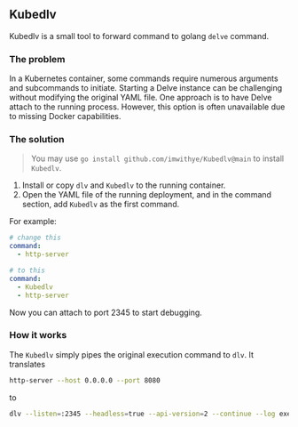 Kubedlv
---

Kubedlv is a small tool to forward command to golang `delve` command.

### The problem

In a Kubernetes container, some commands require numerous arguments and subcommands
to initiate. Starting a Delve instance can be challenging without modifying the
original YAML file. One approach is to have Delve attach to the running process.
However, this option is often unavailable due to missing Docker capabilities.

### The solution

> You may use `go install github.com/imwithye/Kubedlv@main` to install `Kubedlv`.

1. Install or copy `dlv` and `Kubedlv` to the running container.
2. Open the YAML file of the running deployment, and in the command section,
   add `Kubedlv` as the first command.

For example:

```yaml
# change this
command:
  - http-server

# to this
command:
  - Kubedlv
  - http-server
```

Now you can attach to port 2345 to start debugging.

### How it works

The `Kubedlv` simply pipes the original execution command to `dlv`. It translates

```bash
http-server --host 0.0.0.0 --port 8080
```

to

```bash
dlv --listen=:2345 --headless=true --api-version=2 --continue --log exec http-server -- --host 0.0.0.0 --port 8080
```